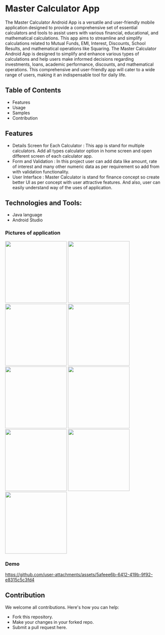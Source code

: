 # Master Calculator App

The Master Calculator Android App is a versatile and user-friendly mobile application designed to provide
a comprehensive set of essential calculators and tools to assist users with various financial, educational, and
mathematical calculations. This app aims to streamline and simplify calculations related to Mutual Funds,
EMI, Interest, Discounts, School Results, and mathematical operations like Squaring.
The Master Calculator Android App is designed to simplify and enhance various types of calculations and
help users make informed decisions regarding investments, loans, academic performance, discounts, and
mathematical operations. This comprehensive and user-friendly app will cater to a wide range of users,
making it an indispensable tool for daily life.

## Table of Contents
- Features
- Usage
- Samples
- Contribution

## Features
- Details Screen for Each Calculator :
  This app is stand for multiple calculators. Add all types
 calculator option in home screen and open different screen of each calculator app.
- Form and Validation :
  In this project user can add data like amount, rate of interest and many
  other numeric data as per requirement so add from with validation functionality.
- User Interface :
  Master Calculator is stand for finance concept so create better UI as per concept with user attractive features. And also, user can easily understand way of the uses of application.

## Technologies and Tools:
- Java language
- Android Studio

### Pictures of application 

<img src="https://github.com/user-attachments/assets/40e3a8e3-1bbb-49bb-abf0-3d53bd94738b" width="200"/>
<img src="https://github.com/user-attachments/assets/6b1317c8-d339-455e-b303-e217b16ad5d1" width="200"/>
<img src="https://github.com/user-attachments/assets/1f556a68-df46-40a7-9dbf-0b4b7833063c" width="200"/>
<img src="https://github.com/user-attachments/assets/aa2398b0-426d-4d78-93f7-e5bdf898395e" width="200"/>
<img src="https://github.com/user-attachments/assets/8ebecdf9-207d-4eef-be51-ec502bdac7f9" width="200"/>
<img src="https://github.com/user-attachments/assets/b077ed1a-685d-45b1-8ae3-17ad04eb799a" width="200"/>
<img src="https://github.com/user-attachments/assets/3d8e180b-2ff8-440f-974b-5d14a0b9f057" width="200"/>
<img src="https://github.com/user-attachments/assets/6b507f75-1996-4802-a29e-7802fb8cfd27" width="200"/>
<img src="https://github.com/user-attachments/assets/3fc5967b-a276-49ff-bd40-0ec5b0516449" width="200"/>

### Demo

https://github.com/user-attachments/assets/5afeee6b-6412-419b-9f92-e8315c5c3fd4

## Contribution
We welcome all contributions. Here's how you can help:

- Fork this repository.
- Make your changes in your forked repo.
- Submit a pull request here.
